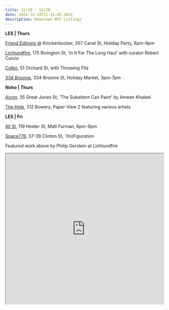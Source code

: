 ```yaml
---
title: 12/19 - 12/20
date: 2024-12-19T21:31:45.502Z
description: Downtown NYC Listings
---
```

**L﻿ES | Thurs**

[Friend Editions ](https://www.instagram.com/friendeditions)@ Knickerbocker, 357 Canal St, Holiday Party, 6pm-9pm

[L﻿ichtundfire](https://www.lichtundfire.com/), 175 Rivington St, 'In It For The Long Haul' with curator Robert Curcio

[C﻿olbo](https://www.instagram.com/colbo.nyc), 51 Orchard St, with Throwing FIts

[3﻿34 Broome](https://www.instagram.com/334broome), 334 Broome St, Holiday Market, 3pm-7pm

**N﻿oho | Thurs**

[A﻿icon](https://aicon.art/exhibitions), 35 Great Jones St, 'The Subaltern Can Paint' by Ameen Khaleel

[T﻿he Hole](http://theholenyc.com/), 312 Bowery, Paper View 2 featuring various artists

**L﻿ES | Fri**

[All St](https://allstnyc.com/), 119 Hester St, Matt Furman, 6pm-9pm

[Space776](https://www.space776.com/), 37-39 Clinton St, '(In)Figuration

F﻿eatured work above by Philip Gerstein at Lichtundfire

<iframe src="https://www.google.com/maps/d/u/1/embed?mid=1jPGs9S1y8D6Zy2sVVX3ip02BkGCq0Xk&ehbc=2E312F" width="100%" height="480"></iframe>